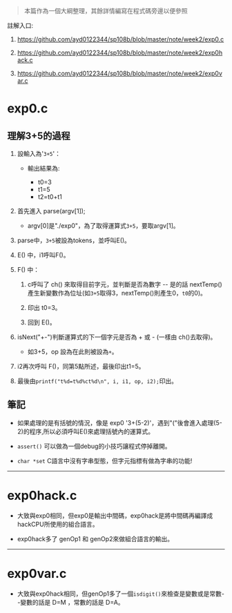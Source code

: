> 本篇作為一個大綱整理，其餘詳情編寫在程式碼旁邊以便參照

註解入口:
1. https://github.com/ayd0122344/sp108b/blob/master/note/week2/exp0.c

2. https://github.com/ayd0122344/sp108b/blob/master/note/week2/exp0hack.c

3. https://github.com/ayd0122344/sp108b/blob/master/note/week2/exp0var.c

# exp0.c

## 理解3+5的過程

1. 設輸入為'`3+5`'：

   * 輸出結果為:
   
      * t0=3
      * t1=5
      * t2=t0+t1

2. 首先進入  parse(argv[1]);

    * argv[0]是"./exp0"，為了取得運算式`3+5`，要取argv[1]。

3. parse中，`3+5`被設為tokens，並呼叫E()。

4. E() 中，i1呼叫F()。

5. F() 中：

    1. c呼叫了 ch() 來取得目前字元，並判斷是否為數字 -- 是的話 nextTemp()產生新變數作為位址(如`3+5`取得3，nextTemp()則產生0，`t0`的0)。
  
    2. 印出 t0=3。
  
    3. 回到 E()。
  
6. isNext("+-")判斷運算式的下一個字元是否為 + 或 - (一樣由 ch()去取得)。

    * 如3+5，op 設為在此則被設為`+`。
  
7. i2再次呼叫 F()，同第5點所述，最後印出t1=5。

8. 最後由`printf("t%d=t%d%ct%d\n", i, i1, op, i2);`印出。

## 筆記

* 如果處理的是有括號的情況，像是 exp0 '3+(5-2)'，遇到"("後會進入處理(5-2)的程序,所以必須呼叫E()來處理括號內的運算式。

* `assert()` 可以做為一個debug的小技巧讓程式停掉離開。

* `char *set` C語言中沒有字串型態，但字元指標有做為字串的功能!

***

# exp0hack.c

* 大致與exp0相同，但exp0是輸出中間碼，exp0hack是將中間碼再編譯成hackCPU所使用的組合語言。

* exp0hack多了 genOp1 和 genOp2來做組合語言的輸出。

***

# exp0var.c

* 大致與exp0hack相同，但genOp1多了一個`isdigit()`來檢查是變數或是常數--變數的話是 D=M ，常數的話是 D=A。

